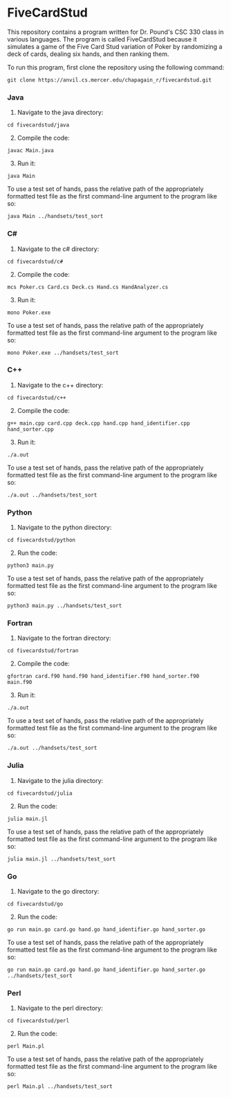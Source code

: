 # FiveCardStud

This repository contains a program written for Dr. Pound's CSC 330 class in various languages. The program is called FiveCardStud because it simulates a game of the Five Card Stud variation of Poker by randomizing a deck of cards, dealing six hands, and then ranking them.

To run this program, first clone the repository using the following command:
```
git clone https://anvil.cs.mercer.edu/chapagain_r/fivecardstud.git
```

### Java
1. Navigate to the java directory:
```
cd fivecardstud/java
```
2. Compile the code:
```
javac Main.java
```
3. Run it:
```
java Main
```
To use a test set of hands, pass the relative path of the appropriately formatted test file as the first command-line argument to the program like so:
```
java Main ../handsets/test_sort
```

### C#
1. Navigate to the c# directory:
```
cd fivecardstud/c#
```
2. Compile the code:
```
mcs Poker.cs Card.cs Deck.cs Hand.cs HandAnalyzer.cs
```
3. Run it:
```
mono Poker.exe
```
To use a test set of hands, pass the relative path of the appropriately formatted test file as the first command-line argument to the program like so:
```
mono Poker.exe ../handsets/test_sort
```

### C++
1. Navigate to the c++ directory:
```
cd fivecardstud/c++
```
2. Compile the code:
```
g++ main.cpp card.cpp deck.cpp hand.cpp hand_identifier.cpp hand_sorter.cpp
```
3. Run it:
```
./a.out
```
To use a test set of hands, pass the relative path of the appropriately formatted test file as the first command-line argument to the program like so:
```
./a.out ../handsets/test_sort
```

### Python
1. Navigate to the python directory:
```
cd fivecardstud/python
```
2. Run the code:
```
python3 main.py
```
To use a test set of hands, pass the relative path of the appropriately formatted test file as the first command-line argument to the program like so:
```
python3 main.py ../handsets/test_sort
```

### Fortran
1. Navigate to the fortran directory:
```
cd fivecardstud/fortran
```
2. Compile the code:
```
gfortran card.f90 hand.f90 hand_identifier.f90 hand_sorter.f90 main.f90
```
3. Run it:
```
./a.out
```
To use a test set of hands, pass the relative path of the appropriately formatted test file as the first command-line argument to the program like so:
```
./a.out ../handsets/test_sort
```

### Julia
1. Navigate to the julia directory:
```
cd fivecardstud/julia
```
2. Run the code:
```
julia main.jl
```
To use a test set of hands, pass the relative path of the appropriately formatted test file as the first command-line argument to the program like so:
```
julia main.jl ../handsets/test_sort
```

### Go
1. Navigate to the go directory:
```
cd fivecardstud/go
```
2. Run the code:
```
go run main.go card.go hand.go hand_identifier.go hand_sorter.go
```
To use a test set of hands, pass the relative path of the appropriately formatted test file as the first command-line argument to the program like so:
```
go run main.go card.go hand.go hand_identifier.go hand_sorter.go ../handsets/test_sort
```

### Perl
1. Navigate to the perl directory:
```
cd fivecardstud/perl
```
2. Run the code:
```
perl Main.pl
```
To use a test set of hands, pass the relative path of the appropriately formatted test file as the first command-line argument to the program like so:
```
perl Main.pl ../handsets/test_sort
```
